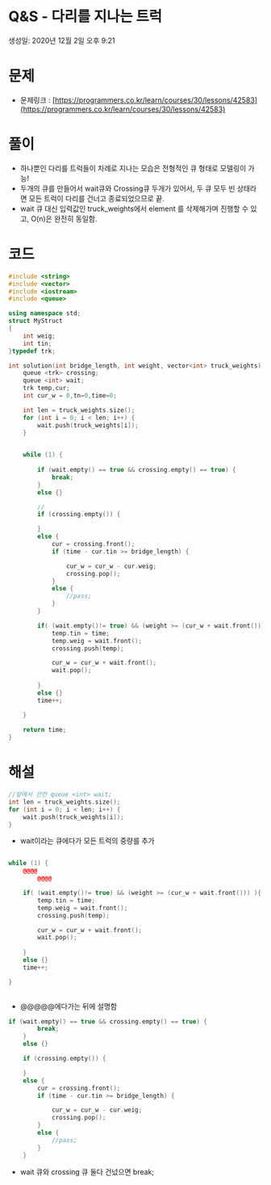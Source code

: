 # Q&S - 다리를 지나는 트럭

생성일: 2020년 12월 2일 오후 9:21

# 문제

- 문제링크 : [https://programmers.co.kr/learn/courses/30/lessons/42583](https://programmers.co.kr/learn/courses/30/lessons/42583)

# 풀이

- 하나뿐인 다리를 트럭들이 차례로 지나는 모습은 전형적인 큐 형태로 모델링이 가능!
- 두개의 큐를 만들어서  wait큐와 Crossing큐 두개가 있어서, 두 큐 모두 빈 상태라면 모든 트럭이 다리를 건너고 종료되었으므로 끝.
- wait 큐 대신 입력값인 truck_weights에서 element 를 삭제해가며 진행할 수 있고, O(n)은 완전히 동일함.

# 코드

```cpp
#include <string>
#include <vector>
#include <iostream>
#include <queue>

using namespace std;
struct MyStruct
{
    int weig;
    int tin;
}typedef trk;

int solution(int bridge_length, int weight, vector<int> truck_weights) {
    queue <trk> crossing;
    queue <int> wait;
    trk temp,cur;
    int cur_w = 0,tn=0,time=0;

    int len = truck_weights.size();
    for (int i = 0; i < len; i++) {
        wait.push(truck_weights[i]);
    }
    

    while (1) {
        
        if (wait.empty() == true && crossing.empty() == true) {
            break;
        }
        else {}

        // 
        if (crossing.empty()) {

        }
        else {
            cur = crossing.front();
            if (time - cur.tin >= bridge_length) {

                cur_w = cur_w - cur.weig;
                crossing.pop();
            }
            else {
                //pass;
            }
        }

        if( (wait.empty()!= true) && (weight >= (cur_w + wait.front())) ){
            temp.tin = time;
            temp.weig = wait.front();
            crossing.push(temp);

            cur_w = cur_w + wait.front();
            wait.pop();
            
        }
        else {}
        time++;

    }
    
    return time;
}

```

# 해설

```cpp
//앞에서 선언 queue <int> wait;
int len = truck_weights.size();
for (int i = 0; i < len; i++) {
    wait.push(truck_weights[i]);
}
```

- wait이라는 큐에다가 모든 트럭의 중량를 추가

```cpp

while (1) {
    @@@@
		@@@@

    if( (wait.empty()!= true) && (weight >= (cur_w + wait.front())) ){
        temp.tin = time;
        temp.weig = wait.front();
        crossing.push(temp);

        cur_w = cur_w + wait.front();
        wait.pop();
        
    }
    else {}
    time++;

}
    
```

- @@@@@에다가는 뒤에 설명함

```cpp
if (wait.empty() == true && crossing.empty() == true) {
        break;
    }
    else {}

    if (crossing.empty()) {

    }
    else {
        cur = crossing.front();
        if (time - cur.tin >= bridge_length) {

            cur_w = cur_w - cur.weig;
            crossing.pop();
        }
        else {
            //pass;
        }
    }
```

- wait 큐와 crossing 큐  둘다 건넜으면 break;
